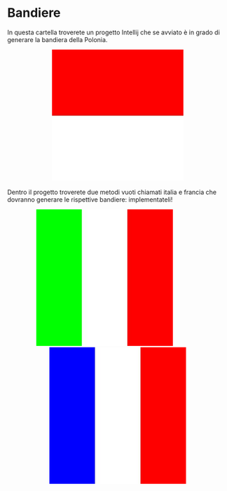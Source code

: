 # Bandiere

In questa cartella troverete un progetto Intellij che se avviato è in grado di generare la bandiera della Polonia.

<p align="center">
<img src="./Flags/poland.jpg"  class="center">
</p>

Dentro il progetto troverete due metodi vuoti chiamati italia e francia che dovranno generare le rispettive bandiere: implementateli!

<p align="center">
<img src="italy.jpg" height="312">&nbsp; &nbsp; &nbsp; &nbsp; &nbsp; &nbsp; &nbsp; &nbsp;  <img src="france.jpg" height="312"></p>